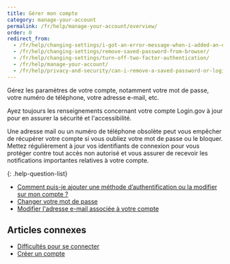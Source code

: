 ```yaml
---
title: Gérer mon compte
category: manage-your-account
permalink: /fr/help/manage-your-account/overview/
order: 0
redirect_from:
  - /fr/help/changing-settings/i-got-an-error-message-when-i-added-an-email/
  - /fr/help/changing-settings/remove-saved-password-from-browser/
  - /fr/help/changing-settings/turn-off-two-factor-authentication/
  - /fr/help/manage-your-account/
  - /fr/help/privacy-and-security/can-i-remove-a-saved-password-or-login-information-from-my-browser/
---
```


Gérez les paramètres de votre compte, notamment votre mot de passe, votre numéro de téléphone, votre adresse e-mail, etc.

Ayez toujours les renseignements concernant votre compte Login.gov à jour pour en assurer la sécurité et l'accessibilité.

Une adresse mail ou un numéro de téléphone obsolète peut vous empêcher de récupérer votre compte si vous oubliez votre mot de passe ou le bloquer. Mettez régulièrement à jour vos identifiants de connexion pour vous protéger contre tout accès non autorisé et vous assurer de recevoir les notifications importantes relatives à votre compte.

{: .help-question-list}
- [Comment puis-je ajouter une méthode d’authentification ou la modifier sur mon compte ?](/fr/help/manage-your-account/add-or-change-your-authentication-method/)
- [Changer votre mot de passe](/fr/help/manage-your-account/change-your-password/)
- [Modifier l'adresse e-mail associée à votre compte](/fr/help/manage-your-account/change-your-email-address/)

## Articles connexes

* [Difficultés pour se connecter](/fr/help/trouble-signing-in/overview/)
* [Créer un compte](/fr/help/create-account/overview/)
